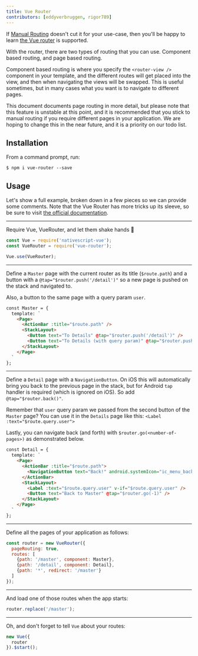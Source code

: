 ```yaml
---
title: Vue Router
contributors: [eddyverbruggen, rigor789]
---
```


If [Manual Routing](/en/docs/routing/manual-routing) doesn't cut it for your use-case,
then you'll be happy to learn [the Vue router](https://router.vuejs.org/en/) is supported.

With the router, there are two types of routing that you can use. Component based routing, and page based routing.

Component based routing is where you specify the `<router-view />` component in your template, and the different routes will get placed into the view, and then when navigating the views will be swapped. This is useful sometimes, but in many cases what you want is to navigate to different pages.

This document documents page routing in more detail, but please note that this feature is unstable at this point, and it is recommended that you stick to manual routing if you require different pages in your application. We are hoping to change this in the near future, and it is a priority on our todo list.

## Installation
From a command prompt, run:
```shell
$ npm i vue-router --save
```

## Usage
Let's show a full example, broken down in a few pieces so we can provide some comments.
Note that the Vue Router has more tricks up its sleeve, so be sure to visit
[the official documentation](https://router.vuejs.org/en/).

---
Require Vue, VueRouter, and let them shake hands 🤝
```js
const Vue = require('nativescript-vue');
const VueRouter = require('vue-router');

Vue.use(VueRouter);
```

---
Define a `Master` page with the current router as its title (`$route.path`)
and a button with a `@tap="$router.push('/detail')"` so a new page is pushed on the stack and navigated to.

Also, a button to the same page with a query param `user`.
```html
const Master = {
  template: `
    <Page>
      <ActionBar :title="$route.path" />
      <StackLayout>
        <Button text="To Details" @tap="$router.push('/detail')" />
        <Button text="To Details (with query param)" @tap="$router.push('/detail?user=John+Appleseed')"></Button>
      </StackLayout>
    </Page>
  `
};
```

---
Define a `Detail` page with a `NavigationButton`. On iOS this will automatically bring you back to the
previous page in the stack, but for Android `tap` handler is required (which is ignored on iOS).
So add `@tap="$router.back()"`.

Remember that `user` query param we passed from the second button of the `Master` page? You can use it in the `Details`
page like this: `<Label :text="$route.query.user">`

Lastly, you can navigate back (and forth) with `$router.go(<number-of-pages>)` as demonstrated below.

```html
const Detail = {
  template: `
    <Page>
      <ActionBar :title="$route.path">
        <NavigationButton text="Back!" android.systemIcon="ic_menu_back" @tap="$router.back()" />
      </ActionBar>
      <StackLayout>
        <Label :text="$route.query.user" v-if="$route.query.user" />
        <Button text="Back to Master" @tap="$router.go(-1)" />
      </StackLayout>
    </Page>
  `
};
```

---
Define all the pages of your application as follows:
```js
const router = new VueRouter({
  pageRouting: true,
  routes: [
    {path: '/master', component: Master},
    {path: '/detail', component: Detail},
    {path: '*', redirect: '/master'}
  ]
});
```

---
And load one of those routes when the app starts:
```js
router.replace('/master');
```

---
Oh, and don't forget to tell `Vue` about your routes:
```js
new Vue({
  router
}).$start();
```
